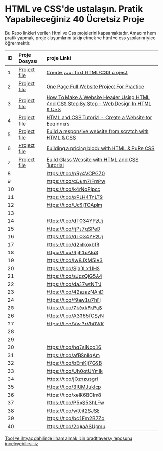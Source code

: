 # HTML ve CSS'de ustalaşın. Pratik Yapabileceğiniz 40 Ücretsiz Proje

Bu Repo linkleri verilen Html ve Css projelerini kapsamaktadır. Amacım hem pratik yapmak, proje oluşumlarını takip etmek ve html ve css yapılarını iyice öğrenmektir.

<!-- markdownlint-disable MD034 -->
|ID|Proje Dosyası|proje Linki|
|:--|:------------|:---------|
|1|[Project file](https://github.com/birseykoo/40-html-css-projects/tree/main/Create-your-first-HTML-CSS-project)|[Create your first HTML/CSS project](https://t.co/R5GsD09hhi)|
|2|[Project file](https://github.com/birseykoo/40-html-css-projects/tree/main/one-page-full-website-project-for-practice)|[One Page Full Website Project For Practice](https://t.co/fdMSUsnyBC)|
|3|[Project file](https://github.com/birseykoo/40-html-css-projects/tree/main/website-header-with-html-and-css)|[How To Make A Website Header Using HTML And CSS Step By Step - Web Design In HTML & CSS](https://t.co/wzqSZpCBc4)|
|4|[Project file](https://github.com/birseykoo/40-html-css-projects/tree/main/04-create-website-for-beginners)|[HTML and CSS Tutorial - Create a Website for Beginners](https://t.co/DIf4zNv5aO)|
|5|[Project file](https://github.com/birseykoo/40-html-css-projects/tree/main/05-build-responsive-website)|[Build a responsive website from scratch with HTML & CSS](https://t.co/uQUnESBGMJ)|
|6|[Project file](https://github.com/birseykoo/40-html-css-projects/tree/main/06-building-pricing-block-with)|[Building a pricing block with HTML & PuRe CSS](https://t.co/fzrsCMh63C)|
|7|[Project file](https://github.com/birseykoo/40-html-css-projects/tree/main/07-build-glass-website-with)|[Build Glass Website with HTML and CSS Tutorial](https://t.co/smAxrCJ5eB)|
|8||https://t.co/pRy4VCPG70|
|9||https://t.co/cDKm7lFmPw|
|10||https://t.co/k4rNoPipcc|
|11||https://t.co/pPLH4TnLTS|
|12||https://t.co/Uc9jTOApIm|
|13|||
|14||https://t.co/dTO34YPzUj|
|15||https://t.co/fjPs7qSPeD|
|16||https://t.co/dTO34YPzUj|
|17||https://t.co/d2nIkoxbfR|
|18||https://t.co/4jjP1cAlu3|
|19||https://t.co/lw8JXM5iA3|
|20||https://t.co/Sja0Lx1lHS|
|21||https://t.co/sJgzQjG5A4|
|22||https://t.co/da37wtNTrJ|
|23||https://t.co/42azazNAhD|
|24||https://t.co/f9aw1u7hFj|
|25||https://t.co/7k9xkFkPqS|
|26||https://t.co/A3365fCSyN|
|27||https://t.co/Vwl3rVh0WK|
|28|||
|29|||
|30||https://t.co/hq7siNco16|
|31||https://t.co/afBSnlIqAm|
|32||https://t.co/bEmKji7G9B|
|33||https://t.co/UhOotUYmIk|
|34||https://t.co/jGzhzusgrl|
|35||https://t.co/3IUMJukIcp|
|36||https://t.co/xelK6BClm8|
|37||https://t.co/P5oS53hLFw|
|38||https://t.co/wt0it2SJSE|
|39||https://t.co/bc1Fm2B7Zo|
|40||https://t.co/2q6aASUgmu|
<!-- markdownlint-enable MD034 -->

[Tool ve ihtyaç dahilinde ilham almak için bradtraversy reposunu inceleyebilirsiniz](https://github.com/bradtraversy/design-resources-for-developers)
